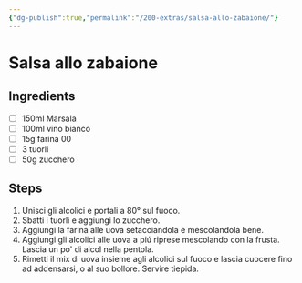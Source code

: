 ```yaml
---
{"dg-publish":true,"permalink":"/200-extras/salsa-allo-zabaione/"}
---
```


# Salsa allo zabaione
## Ingredients
- [ ] 150ml Marsala
- [ ] 100ml vino bianco
- [ ] 15g farina 00
- [ ] 3 tuorli
- [ ] 50g zucchero
## Steps
1. Unisci gli alcolici e portali a 80° sul fuoco.
2. Sbatti i tuorli e aggiungi lo zucchero.
3. Aggiungi la farina alle uova setacciandola e mescolandola bene.
4. Aggiungi gli alcolici alle uova a piú riprese mescolando con la frusta. Lascia un po' di alcol nella pentola.
5. Rimetti il mix di uova insieme agli alcolici sul fuoco e lascia cuocere fino ad addensarsi, o al suo bollore. Servire tiepida.